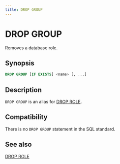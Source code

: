 ```yaml
---
title: DROP GROUP
---
```


# DROP GROUP

Removes a database role.

## Synopsis

```sql
DROP GROUP [IF EXISTS] <name> [, ...]
```

## Description

`DROP GROUP` is an alias for [DROP ROLE](/i18n/zh/docusaurus-plugin-content-docs/current/sql-stmts/sql-stmt-drop-role.md).

## Compatibility

There is no `DROP GROUP` statement in the SQL standard.

## See also

[DROP ROLE](/i18n/zh/docusaurus-plugin-content-docs/current/sql-stmts/sql-stmt-drop-role.md)

